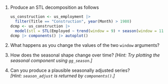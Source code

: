 
1.  Produce an STL decomposition as follows

    ```r
    us_construction <- us_employment |>
      filter(Title == "Construction", year(Month) > 1980)
    dcmp <- us_construction |>
      model(stl = STL(Employed ~ trend(window = 9) + season(window = 11)))
    dcmp |> components() |> autoplot()
    ```
2. What happens as you change the values of the two `window` arguments?
3. How does the seasonal shape change over time? *[Hint:&nbsp;Try&nbsp;plotting the seasonal component using `gg_season`.]*
4. Can you produce a plausible seasonally adjusted series? *[Hint:&nbsp;`season_adjust` is returned by `components()`.]*
